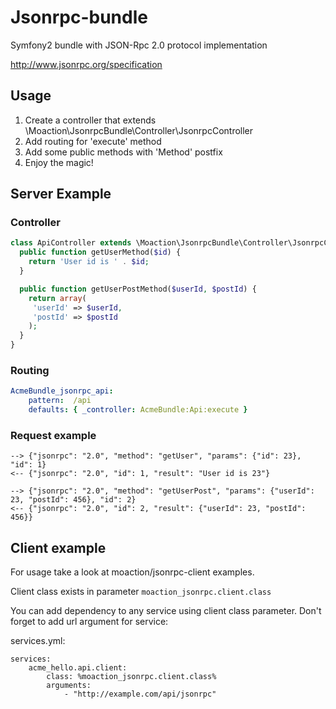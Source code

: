 Jsonrpc-bundle
==============

Symfony2 bundle with JSON-Rpc 2.0 protocol implementation

http://www.jsonrpc.org/specification

Usage
-----

1. Create a controller that extends \Moaction\JsonrpcBundle\Controller\JsonrpcController
2. Add routing for 'execute' method
3. Add some public methods with 'Method' postfix
4. Enjoy the magic!

Server Example
--------------

### Controller
```php
class ApiController extends \Moaction\JsonrpcBundle\Controller\JsonrpcController {
  public function getUserMethod($id) {
    return 'User id is ' . $id;
  }

  public function getUserPostMethod($userId, $postId) {
    return array(
     'userId' => $userId,
     'postId' => $postId
    );
  }
}
```

### Routing
```yml
AcmeBundle_jsonrpc_api:
    pattern:  /api
    defaults: { _controller: AcmeBundle:Api:execute }
```

### Request example

```
--> {"jsonrpc": "2.0", "method": "getUser", "params": {"id": 23}, "id": 1}
<-- {"jsonrpc": "2.0", "id": 1, "result": "User id is 23"}
```

```
--> {"jsonrpc": "2.0", "method": "getUserPost", "params": {"userId": 23, "postId": 456}, "id": 2}
<-- {"jsonrpc": "2.0", "id": 2, "result": {"userId": 23, "postId": 456}}
```

Client example
--------------
For usage take a look at moaction/jsonrpc-client examples.

Client class exists in parameter `moaction_jsonrpc.client.class`

You can add dependency to any service using client class parameter. Don't forget to add url argument for service:

services.yml:
```
services:
    acme_hello.api.client:
        class: %moaction_jsonrpc.client.class%
        arguments:
            - "http://example.com/api/jsonrpc"

```